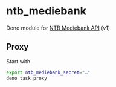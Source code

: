 # ntb_mediebank

Deno module for [NTB Mediebank API](https://api.ntb.no/portal/docs/media) (v1)

## Proxy

Start with

```sh
export ntb_mediebank_secret="…"
deno task proxy
```
